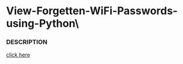 # View-Forgetten-WiFi-Passwords-using-Python\

### DESCRIPTION

[click here](https://www.instagram.com/p/CQDBWwUj9qo/)
